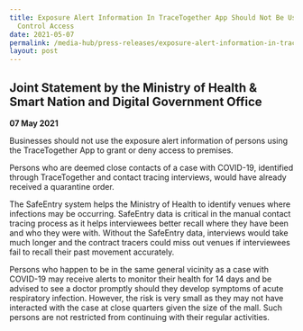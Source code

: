 ```yaml
---
title: Exposure Alert Information In TraceTogether App Should Not Be Used To
  Control Access
date: 2021-05-07
permalink: /media-hub/press-releases/exposure-alert-information-in-tracetogether-app-should-not-be-used-to-control-access
layout: post
---
```

## Joint Statement by the Ministry of Health & Smart Nation and Digital Government Office

**07 May 2021**

Businesses should  not  use the exposure alert information of persons using the TraceTogether App to grant or deny access to premises.

Persons who are deemed close contacts of a case with COVID-19, identified through TraceTogether and contact tracing interviews, would have already received a quarantine order.

The SafeEntry system helps the Ministry of Health to identify venues where infections may be occurring. SafeEntry data is critical in the manual contact tracing process as it helps interviewees better recall where they have been and who they were with. Without the SafeEntry data, interviews would take much longer and the contract tracers could miss out venues if interviewees fail to recall their past movement accurately.

Persons who happen to be in the same general vicinity as a case with COVID-19 may receive alerts to monitor their health for 14 days and be advised to see a doctor promptly should they develop symptoms of acute respiratory infection. However, the risk is very small as they may not have interacted with the case at close quarters given the size of the mall. Such persons are not restricted from continuing with their regular activities.